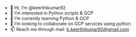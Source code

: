 - 👋 Hi, I’m @keerthikumar92
- 👀 I’m interested in Python scripts & GCP
- 🌱 I’m currently learning Python & GCP
- 💞️ I’m looking to collaborate on GCP services using python
- 📫 Reach me through mail:  b.keerthikumar92@gmail.com

<!---
keerthikumar92/keerthikumar92 is a ✨ special ✨ repository because its `README.md` (this file) appears on your GitHub profile.
You can click the Preview link to take a look at your changes.
--->
